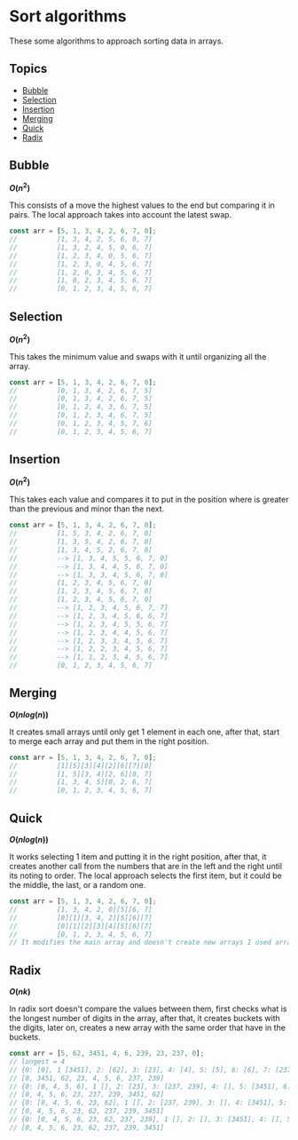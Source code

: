 
# Sort algorithms

These some algorithms to approach sorting data in arrays.

## Topics

- [Bubble](#bubble)
- [Selection](#selection)
- [Insertion](#insertion)
- [Merging](#merging)
- [Quick](#quick)
- [Radix](#radix)

## Bubble

**$O(n^2)$**

This consists of a move the highest values to the end but comparing it in pairs. The local approach takes into account the latest swap.

```javascript
const arr = [5, 1, 3, 4, 2, 6, 7, 0];
//          [1, 3, 4, 2, 5, 6, 0, 7]
//          [1, 3, 2, 4, 5, 0, 6, 7]
//          [1, 2, 3, 4, 0, 5, 6, 7]
//          [1, 2, 3, 0, 4, 5, 6, 7]
//          [1, 2, 0, 3, 4, 5, 6, 7]
//          [1, 0, 2, 3, 4, 5, 6, 7]
//          [0, 1, 2, 3, 4, 5, 6, 7]
```

## Selection

**$O(n^2)$**

This takes the minimum value and swaps with it until organizing all the array.

```javascript
const arr = [5, 1, 3, 4, 2, 6, 7, 0];
//          [0, 1, 3, 4, 2, 6, 7, 5]
//          [0, 1, 3, 4, 2, 6, 7, 5]
//          [0, 1, 2, 4, 3, 6, 7, 5]
//          [0, 1, 2, 3, 4, 6, 7, 5]
//          [0, 1, 2, 3, 4, 5, 7, 6]
//          [0, 1, 2, 3, 4, 5, 6, 7]
```

## Insertion

**$O(n^2)$**

This takes each value and compares it to put in the position where is greater than the previous and minor than the next.

```javascript
const arr = [5, 1, 3, 4, 2, 6, 7, 0];
//          [1, 5, 3, 4, 2, 6, 7, 0]
//          [1, 3, 5, 4, 2, 6, 7, 0]
//          [1, 3, 4, 5, 2, 6, 7, 0]
//          --> [1, 3, 4, 5, 5, 6, 7, 0]
//          --> [1, 3, 4, 4, 5, 6, 7, 0]
//          --> [1, 3, 3, 4, 5, 6, 7, 0]
//          [1, 2, 3, 4, 5, 6, 7, 0]
//          [1, 2, 3, 4, 5, 6, 7, 0]
//          [1, 2, 3, 4, 5, 6, 7, 0]
//          --> [1, 2, 3, 4, 5, 6, 7, 7]
//          --> [1, 2, 3, 4, 5, 6, 6, 7]
//          --> [1, 2, 3, 4, 5, 5, 6, 7]
//          --> [1, 2, 3, 4, 4, 5, 6, 7]
//          --> [1, 2, 3, 3, 4, 5, 6, 7]
//          --> [1, 2, 2, 3, 4, 5, 6, 7]
//          --> [1, 1, 2, 3, 4, 5, 6, 7]
//          [0, 1, 2, 3, 4, 5, 6, 7]
```

## Merging

**$O(n log(n))$**

It creates small arrays until only get 1 element in each one, after that, start to merge each array and put them in the right position.

```javascript
const arr = [5, 1, 3, 4, 2, 6, 7, 0];
//          [1][5][3][4][2][6][7][0]
//          [1, 5][3, 4][2, 6][0, 7]
//          [1, 3, 4, 5][0, 2, 6, 7]
//          [0, 1, 2, 3, 4, 5, 6, 7]
```

## Quick

**$O(n log(n))$**

It works selecting 1 item and putting it in the right position, after that, it creates another call from the numbers that are in the left and the right until its noting to order. The local approach selects the first item, but it could be the middle, the last, or a random one.

```javascript
const arr = [5, 1, 3, 4, 2, 6, 7, 0];
//          [1, 3, 4, 2, 0][5][6, 7]
//          [0][1][3, 4, 2][5][6][7]
//          [0][1][2][3][4][5][6][7]
//          [0, 1, 2, 3, 4, 5, 6, 7]
// It modifies the main array and doesn't create new arrays I used arrays to understand the behavior.
```

## Radix

**$O(nk)$**

In radix sort doesn't compare the values between them, first checks what is the longest number of digits in the array, after that, it creates buckets with the digits, later on, creates a new array with the same order that have in the buckets.

```javascript
const arr = [5, 62, 3451, 4, 6, 239, 23, 237, 0];
// longest = 4
// {0: [0], 1 [3451], 2: [62], 3: [23], 4: [4], 5: [5], 6: [6], 7: [237], 8:[], 9: [239]}
// [0, 3451, 62, 23, 4, 5, 6, 237, 239]
// {0: [0, 4, 5, 6], 1 [], 2: [23], 3: [237, 239], 4: [], 5: [3451], 6: [62], 7: [], 8:[], 9: []}
// [0, 4, 5, 6, 23, 237, 239, 3451, 62]
// {0: [0, 4, 5, 6, 23, 62], 1 [], 2: [237, 239], 3: [], 4: [3451], 5: [], 6: [], 7: [], 8:[], 9: []}
// [0, 4, 5, 6, 23, 62, 237, 239, 3451]
// {0: [0, 4, 5, 6, 23, 62, 237, 239], 1 [], 2: [], 3: [3451], 4: [], 5: [], 6: [], 7: [], 8:[], 9: []}
// [0, 4, 5, 6, 23, 62, 237, 239, 3451]
```
